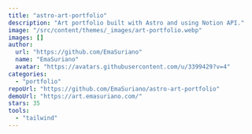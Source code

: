 ```yaml
---
title: "astro-art-portfolio"
description: "Art portfolio built with Astro and using Notion API."
image: "/src/content/themes/_images/art-portfolio.webp"
images: []
author:
  url: "https://github.com/EmaSuriano"
  name: "EmaSuriano"
  avatar: "https://avatars.githubusercontent.com/u/3399429?v=4"
categories:
  - "portfolio"
repoUrl: "https://github.com/EmaSuriano/astro-art-portfolio"
demoUrl: "https://art.emasuriano.com/"
stars: 35
tools:
  - "tailwind"
---
```

